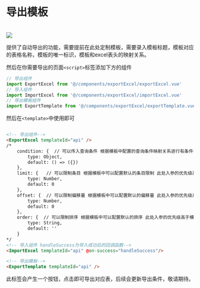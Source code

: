 # 导出模板
<br/>
<img src="/web/export-excel.png"/>

提供了自动导出的功能，需要提前在此处定制模板，需要录入模板标题，模板对应的表格名称，模板的唯一标识，模板和excel表头的映射关系。

然后在你需要导出的页面`<script>`标签添加下方的组件

```javascript
// 导出组件
import ExportExcel from '@/components/exportExcel/exportExcel.vue'
// 导入组件
import ImportExcel from '@/components/exportExcel/importExcel.vue'
// 导出模板组件
import ExportTemplate from '@/components/exportExcel/exportTemplate.vue'

```

然后在`<template>`中使用即可

```html

<!-- 导出组件-->
<ExportExcel templateId="api" />
/*
    condition: {  // 可以传入查询条件 根据模板中配置的查询条件映射关系进行有条件导出
        type: Object,
        default: () => ({})
    },
    limit: {   // 可以限制条目 根据模板中可以配置默认的条目限制 此处入参的优先级高于模板中的配置
        type: Number,
        default: 0
    },
    offset: {  // 可以限制偏移量 根据模板中可以配置默认的偏移量 此处入参的优先级高于模板中的配置
        type: Number,
        default: 0
    },
    order: {  // 可以限制排序 根据模板中可以配置默认的排序 此处入参的优先级高于模板中的配置 
        type: String,
        default: ''
    }
*/
<!-- 导入组件 handleSuccess为导入成功后的回调函数-->
<ImportExcel templateId="api" @on-success="handleSuccess"/>

<!-- 导出模板-->
<ExportTemplate templateId="api" />

```

此标签会产生一个按钮，点击即可导出对应表，后续会更新导出条件，敬请期待。
